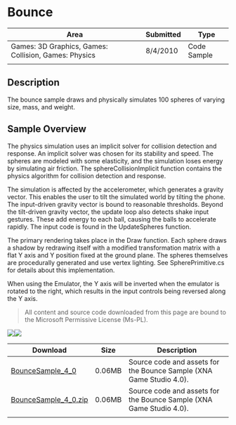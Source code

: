 # Bounce

|Area|Submitted|Type|
|-|-|-|
Games: 3D Graphics, Games: Collision, Games: Physics|8/4/2010|Code Sample
||||

## Description

The bounce sample draws and physically simulates 100 spheres of varying size, mass, and weight.

## Sample Overview

The physics simulation uses an implicit solver for collision detection and response. An implicit solver was chosen for its stability and speed. The spheres are modeled with some elasticity, and the simulation loses energy by simulating air friction. The sphereCollisionImplicit function contains the physics algorithm for collision detection and response.

The simulation is affected by the accelerometer, which generates a gravity vector. This enables the user to tilt the simulated world by tilting the phone. The input-driven gravity vector is bound to reasonable thresholds. Beyond the tilt-driven gravity vector, the update loop also detects shake input gestures. These add energy to each ball, causing the balls to accelerate rapidly. The input code is found in the UpdateSpheres function.  

The primary rendering takes place in the Draw function. Each sphere draws a shadow by redrawing itself with a modified transformation matrix with a flat Y axis and Y position fixed at the ground plane. The spheres themselves are procedurally generated and use vertex lighting. See SpherePrimitive.cs for details about this implementation.

When using the Emulator, the Y axis will be inverted when the emulator is rotated to the right, which results in the input controls being reversed along the Y axis.

> All content and source code downloaded from this page are bound to the Microsoft Permissive License (Ms-PL).

![](https://github.com/simondarksidej/XNAGameStudio/blob/master/Images/Bounce1.png?raw=true)![](https://github.com/simondarksidej/XNAGameStudio/blob/master/Images/Bounce2.png?raw=true)

Download | Size | Description
---|---|---|
[BounceSample_4_0](https://github.com/simondarksidej/XNAGameStudio/tree/master/Samples/BounceSample_4_0) | 0.06MB | Source code and assets for the Bounce Sample (XNA Game Studio 4.0).
[BounceSample_4_0.zip](https://github.com/simondarksidej/XNAGameStudioZips/tree/master/Samples/BounceSample_4_0.zip) | 0.06MB | Source code and assets for the Bounce Sample (XNA Game Studio 4.0).
||||
